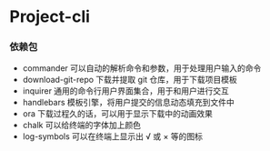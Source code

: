 # Project-cli
### 依赖包
* commander   可以自动的解析命令和参数，用于处理用户输入的命令
* download-git-repo   下载并提取 git 仓库，用于下载项目模板
* inquirer   通用的命令行用户界面集合，用于和用户进行交互
* handlebars  模板引擎，将用户提交的信息动态填充到文件中
* ora   下载过程久的话，可以用于显示下载中的动画效果
* chalk 可以给终端的字体加上颜色
* log-symbols 可以在终端上显示出 √ 或 × 等的图标
